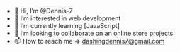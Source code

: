 - 👋 Hi, I’m @Dennis-7
- 👀 I’m interested in web development
- 🌱 I’m currently learning [JavaScript]
- 💞️ I’m looking to collaborate on an online store projects
- 📫 How to reach me => dashingdennis7@gmail.com

<!---
Dennis-7/Dennis-7 is a ✨ special ✨ repository because its `README.md` (this file) appears on your GitHub profile.
You can click the Preview link to take a look at your changes.
--->
